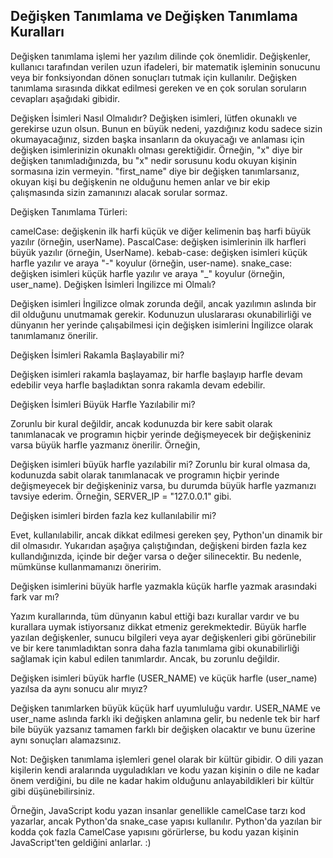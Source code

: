 ## Değişken Tanımlama ve Değişken Tanımlama Kuralları


 

Değişken tanımlama işlemi her yazılım dilinde çok önemlidir. Değişkenler, kullanıcı tarafından verilen uzun ifadeleri, bir matematik işleminin sonucunu veya bir fonksiyondan dönen sonuçları tutmak için kullanılır. Değişken tanımlama sırasında dikkat edilmesi gereken ve en çok sorulan soruların cevapları aşağıdaki gibidir.

Değişken İsimleri Nasıl Olmalıdır? Değişken isimleri, lütfen okunaklı ve gerekirse uzun olsun. Bunun en büyük nedeni, yazdığınız kodu sadece sizin okumayacağınız, sizden başka insanların da okuyacağı ve anlaması için değişken isimlerinizin okunaklı olması gerektiğidir. Örneğin, "x" diye bir değişken tanımladığınızda, bu "x" nedir sorusunu kodu okuyan kişinin sormasına izin vermeyin. "first_name" diye bir değişken tanımlarsanız, okuyan kişi bu değişkenin ne olduğunu hemen anlar ve bir ekip çalışmasında sizin zamanınızı alacak sorular sormaz.

Değişken Tanımlama Türleri:

camelCase: değişkenin ilk harfi küçük ve diğer kelimenin baş harfi büyük yazılır (örneğin, userName).
PascalCase: değişken isimlerinin ilk harfleri büyük yazılır (örneğin, UserName).
kebab-case: değişken isimleri küçük harfle yazılır ve araya "-" koyulur (örneğin, user-name).
snake_case: değişken isimleri küçük harfle yazılır ve araya "_" koyulur (örneğin, user_name).
Değişken İsimleri İngilizce mi Olmalı?

Değişken isimleri İngilizce olmak zorunda değil, ancak yazılımın aslında bir dil olduğunu unutmamak gerekir. Kodunuzun uluslararası okunabilirliği ve dünyanın her yerinde çalışabilmesi için değişken isimlerini İngilizce olarak tanımlamanız önerilir.

Değişken İsimleri Rakamla Başlayabilir mi?

Değişken isimleri rakamla başlayamaz, bir harfle başlayıp harfle devam edebilir veya harfle başladıktan sonra rakamla devam edebilir.

Değişken İsimleri Büyük Harfle Yazılabilir mi?

Zorunlu bir kural değildir, ancak kodunuzda bir kere sabit olarak tanımlanacak ve programın hiçbir yerinde değişmeyecek bir değişkeniniz varsa büyük harfle yazmanız önerilir. Örneğin,

Değişken isimleri büyük harfle yazılabilir mi? Zorunlu bir kural olmasa da, kodunuzda sabit olarak tanımlanacak ve programın hiçbir yerinde değişmeyecek bir değişkeniniz varsa, bu durumda büyük harfle yazmanızı tavsiye ederim. Örneğin, SERVER_IP = "127.0.0.1" gibi.

Değişken isimleri birden fazla kez kullanılabilir mi?

Evet, kullanılabilir, ancak dikkat edilmesi gereken şey, Python'un dinamik bir dil olmasıdır. Yukarıdan aşağıya çalıştığından, değişkeni birden fazla kez kullandığınızda, içinde bir değer varsa o değer silinecektir. Bu nedenle, mümkünse kullanmamanızı öneririm.

Değişken isimlerini büyük harfle yazmakla küçük harfle yazmak arasındaki fark var mı?

Yazım kurallarında, tüm dünyanın kabul ettiği bazı kurallar vardır ve bu kurallara uymak istiyorsanız dikkat etmeniz gerekmektedir. Büyük harfle yazılan değişkenler, sunucu bilgileri veya ayar değişkenleri gibi görünebilir ve bir kere tanımladıktan sonra daha fazla tanımlama gibi okunabilirliği sağlamak için kabul edilen tanımlardır. Ancak, bu zorunlu değildir.

Değişken isimleri büyük harfle (USER_NAME) ve küçük harfle (user_name) yazılsa da aynı sonucu alır mıyız?

Değişken tanımlarken büyük küçük harf uyumluluğu vardır. USER_NAME ve user_name aslında farklı iki değişken anlamına gelir, bu nedenle tek bir harf bile büyük yazsanız tamamen farklı bir değişken olacaktır ve bunu üzerine aynı sonuçları alamazsınız.

Not: Değişken tanımlama işlemleri genel olarak bir kültür gibidir. O dili yazan kişilerin kendi aralarında uyguladıkları ve kodu yazan kişinin o dile ne kadar önem verdiğini, bu dile ne kadar hakim olduğunu anlayabildikleri bir kültür gibi düşünebilirsiniz.

Örneğin, JavaScript kodu yazan insanlar genellikle camelCase tarzı kod yazarlar, ancak Python'da snake_case yapısı kullanılır. Python'da yazılan bir kodda çok fazla CamelCase yapısını görürlerse, bu kodu yazan kişinin JavaScript'ten geldiğini anlarlar. :)
